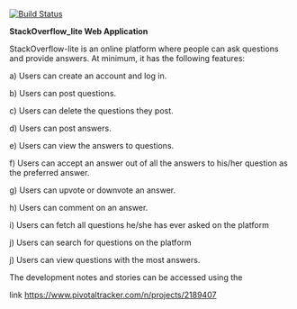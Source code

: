 
[![Build Status](https://travis-ci.org/myricoi/StackOverflow_Lite.svg?branch=feature%2Fcreate-api)](https://travis-ci.org/myricoi/StackOverflow_Lite)

**StackOverflow_lite Web Application**

StackOverflow-lite is an online platform where people can ask questions and provide answers. At minimum, it has the following features:

a) Users can create an account and log in.

b) Users can post questions.

c) Users can delete the questions they post.

d) Users can post answers.

e) Users can view the answers to questions.

f) Users can accept an answer out of all the answers to his/her question as the preferred answer. 

g) Users can upvote or downvote an answer.

h) Users can comment on an answer.

i) Users can fetch all questions he/she has ever asked on the platform

j) Users can search for questions on the platform

j) Users can view questions with the most answers.


 The development notes and stories can be accessed using the
 
link https://www.pivotaltracker.com/n/projects/2189407



